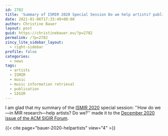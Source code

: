 ```yaml
---
id: 2782
title: 'Summary of ISMIR 2020 Special Session Do we help artists? published in SIGIR Forum'
date: 2021-01-06T17:33:49+00:00
author: Christine Bauer
layout: post
guid: https://christinebauer.eu/?p=2782
permalink: /?p=2782
zincy_lite_sidebar_layout:
  - right-sidebar
profile: false
categories:
  - news
tags:
  - artists
  - ISMIR
  - music
  - music information retrieval
  - publication
  - SIGIR
---
```

I am glad that my summary of the [ISMIR 2020](https://www.ismir2020.net) special session: ''How do we—in MIR research—help artists? Do we?'' made it to the [December 2020 issue of the ACM SIGIR Forum](https://sigir.org/forum/issues/december-2020/).

{{< cite page="bauer-2020-helpartists" view="4" >}}
